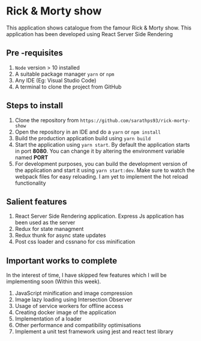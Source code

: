 # Rick & Morty show
This application shows catalogue from the famour Rick & Morty show. This application has been developed using React Server Side Rendering

## Pre -requisites
1. `Node` version > 10 installed
2. A suitable package manager `yarn` or `npm`
3. Any IDE (Eg: Visual Studio Code)
4. A terminal to clone the project from GitHub

## Steps to install
1. Clone the repository from `https://github.com/sarathps93/rick-morty-show`
2. Open the repository in an IDE and do a `yarn` or `npm install`
3. Build the production application build using `yarn build`
4. Start the application using `yarn start`. By default the application starts in port **8080**. You can change it by altering the environment variable named **PORT**
5. For development purposes, you can build the development version of the application and start it using `yarn start:dev`. Make sure to watch the webpack files for easy reloading. I am yet to implement the hot reload functionality

## Salient features

1. React Server Side Rendering application. Express Js application has been used as the server
2. Redux for state managment
3. Redux thunk for async state updates
4. Post css loader and cssnano for css minification

## Important works to complete
In the interest of time, I have skipped few features which I will be implementing soon (Within this week).

1. JavaScript minification and image compression
2. Image lazy loading using Intersection Observer
3. Usage of service workers for offline access
4. Creating docker image of the application
5. Implementation of a loader
6. Other performance and compatibility optimisations
7. Implement a unit test framework using jest and react test library